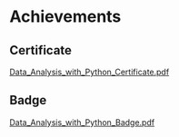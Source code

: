 

# Achievements
## Certificate
[Data_Analysis_with_Python_Certificate.pdf](https://prod-files-secure.s3.us-west-2.amazonaws.com/03e82b26-cccb-4906-bb56-adabcbdc0655/1aa3a050-2338-4a85-85d5-899bad17a31c/Data_Analysis_with_Python_Certificate.pdf?X-Amz-Algorithm=AWS4-HMAC-SHA256&X-Amz-Content-Sha256=UNSIGNED-PAYLOAD&X-Amz-Credential=ASIAZI2LB466XQOPDX7V%2F20250205%2Fus-west-2%2Fs3%2Faws4_request&X-Amz-Date=20250205T024310Z&X-Amz-Expires=3600&X-Amz-Security-Token=IQoJb3JpZ2luX2VjECAaCXVzLXdlc3QtMiJHMEUCIQDe1fQnKHRIi1wbnl6QESEgrt4trvPzUb2uhRCstKpddwIgSHJCxs9xcnrmqZfmDUijGeaIu8sKAr5qYP7qeQPV4Goq%2FwMIORAAGgw2Mzc0MjMxODM4MDUiDLbiaqM%2FAa%2B26irjqCrcAzFGbqs8njKl9Q0CIdegBD6lPlNfp7yOLJUEInNseMq35eZzMGTGNXqdOqxaCSLW78gyBtvn%2Fn%2B%2FC3oNxNT9zf9%2BlaIVhN0qssB4gqiOGM%2BOIOZA3C9jGUGrDnik4IOMcnJxKrgFZ%2Fu%2FFpaYhQ%2F4LXUs%2F8ki104UPWjSTHytXO0Y4dIVWgnwtM6T9bvzlA4%2Ft7P0YdRiwOG4OMk18BzPmILVcWUaVNDnxPR1NGvgq4yZAb7PIvqK3b5FW0MOURhYahR%2BcH41aiL3YrnUNcSnZp6M%2Bd3ZdC0FzKhG7iMhiW8NjwlFKFDxPKZi%2BebQz7DQyXtXY2nN1yWgRYuu6C91w%2FNIH%2FwyWxE2AQgsV0%2Bl4DAyIIGnJEXcRcVCKOauBTnEBugtS34PN9j%2F2LYJ0KXrH%2FnINOWHB2mqGGUU6P7gzLj6U5o5feyiwiaIMXapnzQM4lV8y5yMbKu4CP10NsGvvF2ftWeUgxur26o%2FrlLsHtvn2wmWI0iXKy3KdQgKK8MujAtoD3n72fGNHXQk2y3xVCswKitCyr1UhE%2Bd3zx0WU7vtDdXCaERQ4FK1RcjaeL2Iloov3EgdoHvcU1dYIeuWwL7kSw%2B8eh9106eQBZqF%2FfaO50VcIaaVwoE6mHaMKTNir0GOqUByJXf6JeNfONV9mk8oLt5YWd%2FFPRp2VMC4qbnSgZ7AINqnFj5%2BVY0jWmEs%2BoENCcKlvx94GxK3zODVvJ2g%2FcDm1GVr8bUxPOr1sg8nnCjufYhTnZcyHQ68y0%2BQEhdIXYtwrHUKTQPn3SvBajR6rzkTY62DgmYuOxc1EhXQhuKdyweUeZGdEZRRDloMq9aLtS7aFk%2FAudg1hBzvXOBbkdv3c78erdc&X-Amz-Signature=75cee83a8b4a2e710668257acf0c48a5fd213bca6cb04ca11191aa006e22839b&X-Amz-SignedHeaders=host&x-id=GetObject)
## Badge
[Data_Analysis_with_Python_Badge.pdf](https://prod-files-secure.s3.us-west-2.amazonaws.com/03e82b26-cccb-4906-bb56-adabcbdc0655/4fa9bcf8-b584-40dd-8775-c0bfadf6a6f0/Data_Analysis_with_Python_Badge.pdf?X-Amz-Algorithm=AWS4-HMAC-SHA256&X-Amz-Content-Sha256=UNSIGNED-PAYLOAD&X-Amz-Credential=ASIAZI2LB466XQOPDX7V%2F20250205%2Fus-west-2%2Fs3%2Faws4_request&X-Amz-Date=20250205T024310Z&X-Amz-Expires=3600&X-Amz-Security-Token=IQoJb3JpZ2luX2VjECAaCXVzLXdlc3QtMiJHMEUCIQDe1fQnKHRIi1wbnl6QESEgrt4trvPzUb2uhRCstKpddwIgSHJCxs9xcnrmqZfmDUijGeaIu8sKAr5qYP7qeQPV4Goq%2FwMIORAAGgw2Mzc0MjMxODM4MDUiDLbiaqM%2FAa%2B26irjqCrcAzFGbqs8njKl9Q0CIdegBD6lPlNfp7yOLJUEInNseMq35eZzMGTGNXqdOqxaCSLW78gyBtvn%2Fn%2B%2FC3oNxNT9zf9%2BlaIVhN0qssB4gqiOGM%2BOIOZA3C9jGUGrDnik4IOMcnJxKrgFZ%2Fu%2FFpaYhQ%2F4LXUs%2F8ki104UPWjSTHytXO0Y4dIVWgnwtM6T9bvzlA4%2Ft7P0YdRiwOG4OMk18BzPmILVcWUaVNDnxPR1NGvgq4yZAb7PIvqK3b5FW0MOURhYahR%2BcH41aiL3YrnUNcSnZp6M%2Bd3ZdC0FzKhG7iMhiW8NjwlFKFDxPKZi%2BebQz7DQyXtXY2nN1yWgRYuu6C91w%2FNIH%2FwyWxE2AQgsV0%2Bl4DAyIIGnJEXcRcVCKOauBTnEBugtS34PN9j%2F2LYJ0KXrH%2FnINOWHB2mqGGUU6P7gzLj6U5o5feyiwiaIMXapnzQM4lV8y5yMbKu4CP10NsGvvF2ftWeUgxur26o%2FrlLsHtvn2wmWI0iXKy3KdQgKK8MujAtoD3n72fGNHXQk2y3xVCswKitCyr1UhE%2Bd3zx0WU7vtDdXCaERQ4FK1RcjaeL2Iloov3EgdoHvcU1dYIeuWwL7kSw%2B8eh9106eQBZqF%2FfaO50VcIaaVwoE6mHaMKTNir0GOqUByJXf6JeNfONV9mk8oLt5YWd%2FFPRp2VMC4qbnSgZ7AINqnFj5%2BVY0jWmEs%2BoENCcKlvx94GxK3zODVvJ2g%2FcDm1GVr8bUxPOr1sg8nnCjufYhTnZcyHQ68y0%2BQEhdIXYtwrHUKTQPn3SvBajR6rzkTY62DgmYuOxc1EhXQhuKdyweUeZGdEZRRDloMq9aLtS7aFk%2FAudg1hBzvXOBbkdv3c78erdc&X-Amz-Signature=52db35ea4ec974dd4778f33166fc61d5b8a02d68cf3d42093fe7d7b7fde92ac9&X-Amz-SignedHeaders=host&x-id=GetObject)
